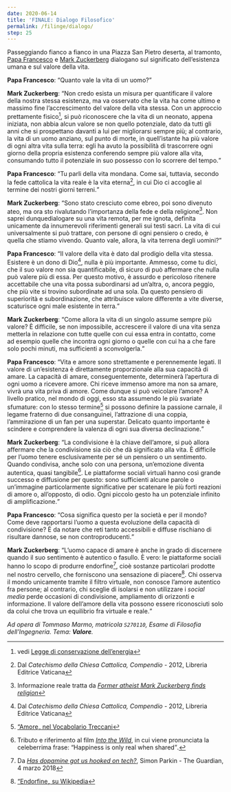 ```yaml
---
date: 2020-06-14
title: 'FINALE: Dialogo Filosofico'
permalink: /filinge/dialogo/
step: 25
---
```

Passeggiando fianco a fianco in una Piazza San Pietro deserta, al tramonto, [Papa Francesco](https://www.treccani.it/enciclopedia/papa-francesco 'Papa Francesco sull’enciclopedia Treccani') e [Mark Zuckerberg](https://www.treccani.it/enciclopedia/mark-zuckerberg 'Mark Zuckerberg sull’enciclopedia Treccani') dialogano sul significato dell’esistenza umana e sul valore della vita.

**Papa Francesco**: <q>Quanto vale la vita di un uomo?</q>

**Mark Zuckerberg**: <q>Non credo esista un misura per quantificare il valore della nostra stessa esistenza, ma va osservato che la vita ha come ultimo e massimo fine l’accrescimento del valore della vita stessa. Con un approccio prettamente fisico[^1], si può riconoscere che la vita di un neonato, appena iniziata, non abbia alcun valore se non quello potenziale, dato da tutti gli anni che si prospettano davanti a lui per migliorarsi sempre più; al contrario, la vita di un uomo anziano, sul punto di morte, in quell’istante ha più valore di ogni altra vita sulla terra: egli ha avuto la possibilità di trascorrere ogni giorno della propria esistenza conferendo sempre più valore alla vita, consumando tutto il potenziale in suo possesso con lo scorrere del tempo.</q>

**Papa Francesco**: <q>Tu parli della vita mondana. Come sai, tuttavia, secondo la fede cattolica la vita reale è la vita eterna[^2], in cui Dio ci accoglie al termine dei nostri giorni terreni.</q>

**Mark Zuckerberg**: <q>Sono stato cresciuto come ebreo, poi sono divenuto ateo, ma ora sto rivalutando l’importanza della fede e della religione[^3]. Non saprei dunquedialogare su una vita remota, per me ignota, definita unicamente da innumerevoli riferimenti generali sui testi sacri. La vita di cui universalmente si può trattare, con persone di ogni pensiero o credo, è quella che stiamo vivendo. Quanto vale, allora, la vita terrena degli uomini?</q>

**Papa Francesco**: <q>Il valore della vita è dato dal prodigio della vita stessa. Esistere è un dono di Dio[^2], nulla è più importante. Ammesso, come tu dici, che il suo valore non sia quantificabile, di sicuro di può affermare che nulla può valere più di essa. Per questo motivo, è assurdo e pericoloso ritenere accettabile che una vita possa subordinarsi ad un’altra, o, ancora peggio, che più vite si trovino subordinate ad una sola. Da questo pensiero di superiorità e subordinazione, che attribuisce valore differente a vite diverse, scaturisce ogni male esistente in terra.</q>

**Mark Zuckerberg**: <q>Come allora la vita di un singolo assume sempre più valore? È difficile, se non impossibile, accrescere il valore di una vita senza metterla in relazione con tutte quelle con cui essa entra in contatto, come ad esempio quelle che incontra ogni giorno o quelle con cui ha a che fare solo pochi minuti, ma sufficienti a sconvolgerla.</q>

**Papa Francesco**: <q>Vita e amore sono strettamente e perennemente legati. Il valore di un’esistenza è direttamente proporzionale alla sua capacità di amare. La capacità di amare, conseguentemente, determinerà l’apertura di ogni uomo a ricevere amore. Chi riceve immenso amore ma non sa amare, vivrà una vita priva di amore. Come dunque si può veicolare l’amore? A livello pratico, nel mondo di oggi, esso sta assumendo le più svariate sfumature: con lo stesso termine[^4] si possono definire la passione carnale, il legame fraterno di due consanguinei, l’attrazione di una coppia, l’ammirazione di un fan per una superstar. Delicato quanto importante è scindere e comprendere la valenza di ogni sua diversa declinazione.</q>

**Mark Zuckerberg**: <q>La condivisione è la chiave dell’amore, si può allora affermare che la condivisione sia ciò che dà significato alla vita. È difficile per l’uomo tenere esclusivamente per sé un pensiero o un sentimento. Quando condivisa, anche solo con una persona, un’emozione diventa autentica, quasi tangibile[^5]. Le piattaforme sociali virtuali hanno così grande successo e diffusione per questo: sono sufficienti alcune parole o un’immagine particolarmente significative per scatenare le più forti reazioni di amore o, all’opposto, di odio. Ogni piccolo gesto ha un potenziale infinito di amplificazione.</q>

**Papa Francesco**: <q>Cosa significa questo per la società e per il mondo? Come deve rapportarsi l’uomo a questa evoluzione della capacità di condivisione? È da notare che reti tanto accessibili e diffuse rischiano di risultare dannose, se non controproducenti.</q>

**Mark Zuckerberg**: <q>L’uomo capace di amare è anche in grado di discernere quando il suo sentimento è autentico o fasullo. È vero: le piattaforme sociali hanno lo scopo di produrre endorfine[^6], cioè sostanze particolari prodotte nel nostro cervello, che forniscono una sensazione di piacere[^7]. Chi osserva il mondo unicamente tramite il filtro virtuale, non conosce l’amore autentico fra persone; al contrario, chi sceglie di isolarsi e non utilizzare i *social media* perde occasioni di condivisione, ampliamento di orizzonti e informazione. Il valore dell’amore della vita possono essere riconosciuti solo da colui che trova un equilibrio fra virtuale e reale.</q>

*Ad opera di Tommaso Marmo, matricola `S270110`, Esame di Filosofia dell’Ingegneria. Tema: **Valore**.*

[^1]: vedi [Legge di conservazione dell’energia](https://it.wikipedia.org/wiki/Legge_di_conservazione_dell%27energia#Conservazione_dell'energia_meccanica)
[^2]: Dal <cite>Catechismo della Chiesa Cattolica, Compendio</cite> - 2012, Libreria Editrice Vaticana
[^3]: Informazione reale tratta da <cite lang='en'>[Former atheist Mark Zuckerberg finds religion](https://www.beliefnet.com/faiths/articles/former-atheist-mark-zuckerberg-finds-religion.aspx)</cite>
[^4]: [“Amore„ nel Vocabolario Treccani](https://www.treccani.it/vocabolario/amore)
[^5]: Tributo e riferimento al film <cite>[Into the Wild](https://it.wikipedia.org/wiki/Into_the_Wild_-_Nelle_terre_selvagge 'Into the Wild su Wikipedia')</cite>, in cui viene pronunciata la celeberrima frase: <q>Happiness is only real when shared</q>.
[^6]: Da <cite>[Has dopamine got us hooked on tech?](https://www.theguardian.com/technology/2018/mar/04/has-dopamine-got-us-hooked-on-tech-facebook-apps-addiction)</cite>, Simon Parkin - The Guardian, 4 marzo 2018
[^7]: [“Endorfine„ su Wikipedia](https://it.wikipedia.org/wiki/Endorfine)
